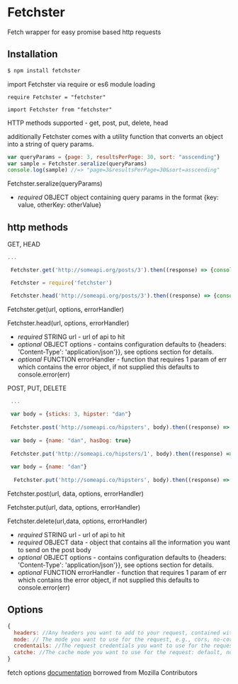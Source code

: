 # Fetchster
Fetch wrapper for easy promise based http requests

## Installation

```bash
$ npm install fetchster
```
import Fetchster via require or es6 module loading

```require Fetchster = "fetchster"```

```import Fetchster from "fetchster"```


HTTP methods supported - get, post, put, delete, head

additionally Fetchster comes with a utility function that converts an object into a string of query params.

```js
var queryParams = {page: 3, resultsPerPage: 30, sort: "asscending"}
var sample = Fetchster.seralize(queryParams)
console.log(sample) //=> "page=3&resultsPerPage=30&sort=asscending"
```

Fetchster.seralize(queryParams)
- *required* OBJECT object containing query params in the format {key: value, otherKey: otherValue}

## http methods

GET, HEAD

```js
...

 Fetchster.get('http://someapi.org/posts/3').then((response) => {console.log(response)})
```

```js
 Fetchster = require('fetchster')

 Fetchster.head('http://someapi.org/posts/3').then((response) => {console.log(response)})
```

Fetchster.get(url, options, errorHandler)

Fetchster.head(url, options, errorHandler)

- *required* STRING url - url of api to hit
- *optional* OBJECT options - contains configuration defaults to {headers: 'Content-Type': 'application/json'}}, see options section for details.
- *optional* FUNCTION errorHandler - function that requires 1 param of err which contains the error object, if not supplied this defaults to console.error(err)

POST, PUT, DELETE

```js
 ...
 
 var body = {sticks: 3, hipster: "dan"}
 
 Fetchster.post('http://someapi.co/hipsters', body).then((response) => console.log(response)}
 
 var body = {name: "dan", hasDog: true}
 
 Fetchster.put('http://someapi.co/hipsters/1', body).then((response) => console.log(response)}
 
 var body = {name: "dan"}
 
  Fetchster.put('http://someapi.co/hipsters', body).then((response) => console.log(response)}
```

Fetchster.post(url, data, options, errorHandler)

Fetchster.put(url, data, options, errorHandler)

Fetchster.delete(url,data, options, errorHandler)

- *required* STRING url - url of api to hit
- *required* OBJECT data - object that contains all the information you want to send on the post body
- *optional* OBJECT options - contains configuration defaults to {headers: 'Content-Type': 'application/json'}}, see options section for details.
- *optional* FUNCTION errorHandler - function that requires 1 param of err which contains the error object, if not supplied this defaults to console.error(err)

## Options
```js
{
  headers: //Any headers you want to add to your request, contained within a Headers object or ByteString.
  mode: // The mode you want to use for the request, e.g., cors, no-cors, or same-origin.
  credentails: //The request credentials you want to use for the request: omit, same-origin, or include. To automatically send cookies for the current domain, this option must be provided.
  catche: //The cache mode you want to use for the request: default, no-store, reload, no-cache, force-cache, or only-if-cached.
}
```

fetch options [documentation](https://developer.mozilla.org/en-US/docs/Web/API/GlobalFetch/fetch) borrowed from Mozilla Contributors

